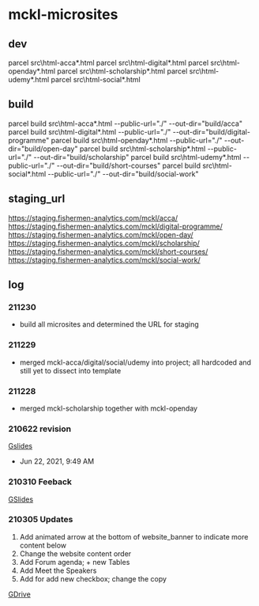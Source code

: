 # mckl-microsites

## dev
parcel src\html-acca\*.html
parcel src\html-digital\*.html
parcel src\html-openday\*.html
parcel src\html-scholarship\*.html
parcel src\html-udemy\*.html
parcel src\html-social\*.html

## build
parcel build src\html-acca\*.html --public-url="./" --out-dir="build/acca"
parcel build src\html-digital\*.html --public-url="./" --out-dir="build/digital-programme"
parcel build src\html-openday\*.html --public-url="./" --out-dir="build/open-day"
parcel build src\html-scholarship\*.html --public-url="./" --out-dir="build/scholarship"
parcel build src\html-udemy\*.html --public-url="./" --out-dir="build/short-courses"
parcel build src\html-social\*.html --public-url="./" --out-dir="build/social-work"

## staging_url
https://staging.fishermen-analytics.com/mckl/acca/
https://staging.fishermen-analytics.com/mckl/digital-programme/
https://staging.fishermen-analytics.com/mckl/open-day/
https://staging.fishermen-analytics.com/mckl/scholarship/
https://staging.fishermen-analytics.com/mckl/short-courses/
https://staging.fishermen-analytics.com/mckl/social-work/

## log

### 211230
- build all microsites and determined the URL for staging

### 211229
- merged mckl-acca/digital/social/udemy into project; all hardcoded and still yet to dissect into template

### 211228
- merged mckl-scholarship together with mckl-openday

### 210622 revision
[Gslides](https://drive.google.com/file/d/1dVecDPY_B3gHUbNvzRtW-76X3LB1dCoY/view)
- Jun 22, 2021, 9:49 AM

### 210310 Feeback
[GSlides](https://docs.google.com/presentation/d/1tnzcgNDeC72siogIGJIwve2-nBc6xJfvA29l0q6WBgk/edit#slide=id.p1)

### 210305 Updates
1. Add animated arrow at the bottom of website_banner to indicate more content below
2. Change the website content order
3. Add Forum agenda; + new Tables
4. Add Meet the Speakers
5. Add for add new checkbox; change the copy

[GDrive](https://drive.google.com/drive/u/1/folders/175BSk0MTjKBOzwCa7_6j5CPVIFIhunx2)
